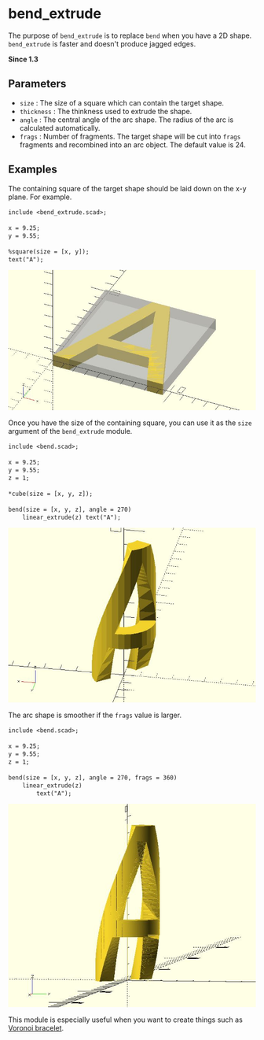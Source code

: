 # bend_extrude

The purpose of `bend_extrude` is to replace `bend` when you have a 2D shape. `bend_extrude` is faster and doesn't produce jagged edges.

**Since 1.3**

## Parameters

- `size` : The size of a square which can contain the target shape.
- `thickness` : The thinkness used to extrude the shape.
- `angle` : The central angle of the arc shape. The radius of the arc is calculated automatically.
- `frags` : Number of fragments. The target shape will be cut into `frags` fragments and recombined into an arc object. The default value is 24.

## Examples

The containing square of the target shape should be laid down on the x-y plane. For example.

	include <bend_extrude.scad>;

	x = 9.25;
	y = 9.55;

	%square(size = [x, y]);
	text("A");

![bend_extrude](images/lib-bend_extrude-1.JPG)

Once you have the size of the containing square, you can use it as the `size` argument of the `bend_extrude` module.

    include <bend.scad>;

	x = 9.25;
	y = 9.55;
	z = 1;  
	       
	*cube(size = [x, y, z]);
	
	bend(size = [x, y, z], angle = 270)
	    linear_extrude(z) text("A");

![bend_extrude](images/lib-bend_extrude-2.JPG)

The arc shape is smoother if the `frags` value is larger. 

    include <bend.scad>;
	
	x = 9.25;
	y = 9.55;
	z = 1;  
	
	bend(size = [x, y, z], angle = 270, frags = 360)
	    linear_extrude(z) 
	        text("A");

![bend](images/lib-bend-3.JPG)

This module is especially useful when you want to create things such as [Voronoi bracelet](https://www.thingiverse.com/thing:3650115).
